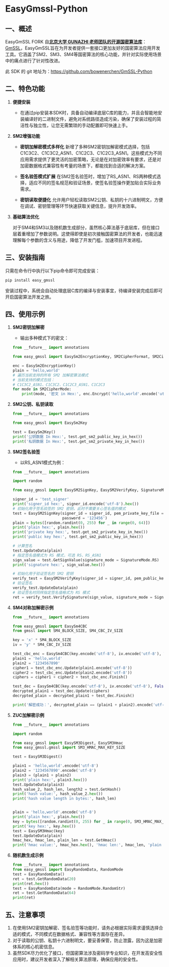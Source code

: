 # EasyGmssl-Python

## 一、概述

EasyGmSSL  FORK 自<u>**北京大学 GUNAZHI 老师团队的开源国密算法库**</u>： [GmSSL](https://github.com/guanzhi/GmSSL)，EasyGmSSL旨在为开发者提供一套接口更加友好的国密算法应用开发工具。它涵盖了SM2、SM3、SM4等国密算法的核心功能，并针对实际使用场景中的痛点进行了针对性改进。

此 SDK 的 git 地址为：https://github.com/bowenerchen/GmSSL-Python

## 二、特色功能

1. **便捷安装**
    - 在通过pip安装本SDK时，具备自动编译底层C库的能力，并且会智能地安装编译好的二进制文件，避免对系统路径造成污染，确保了安装过程的简洁性与独立性，让您无需繁琐的手动配置即可快速上手。
    
2. **SM2增强功能**
    - **密钥加解密模式多样化**
      新增了多种SM2密钥加解密模式选择，包括C1C3C2、C1C3C2_ASN1、C1C2C3、C1C2C3_ASN1。这些模式为不同应用需求提供了更灵活的加密策略，无论是在对加密效率有要求，还是对加密数据格式兼容性有考量的场景下，都能找到合适的解决方案。
      
    - **签名验签模式扩展**
      在SM2签名验签时，增加了RS_ASN1、RS两种模式选择，适应不同的签名规范和验证场景，使签名验签操作更加贴合实际业务需求。
      
    - **密钥读取便捷化**
      允许用户轻松读取SM2公钥、私钥的十六进制明文，方便在调试、密钥管理等环节快速获取关键信息，提升开发效率。
    
3. **基础算法优化**
   
   对于SM4和SM3以及随机数生成部分，虽然核心算法基于底层库，但在接口层着重增加了参数说明。这使得即使是初次接触国密算法的开发者，也能迅速理解每个参数的含义与用途，降低了开发门槛，加速项目开发进程。

## 三、安装指南

只需在命令行中执行以下pip命令即可完成安装：

```bash
pip install easy_gmssl
```

安装过程中，系统会自动处理底层C库的编译与安装事宜，待编译安装完成后即可开启国密算法开发之旅。

## 四、使用示例

1. **SM2密钥加解密**
   - 输出多种模式下的密文：
   ```python
   from __future__ import annotations
   
   from easy_gmssl import EasySm2EncryptionKey, SM2CipherFormat, SM2CipherMode
   
   enc = EasySm2EncryptionKey()
   plain = 'hello,world'
   # 遍历当前支持的所有 SM2 加解密算法模式
   # 当前支持的模式包括：
   # C1C3C2_ASN1、C1C3C2、C1C2C3_ASN1、C1C2C3
   for mode in SM2CipherMode:
       print(mode, '密文 in Hex:', enc.Encrypt('hello,world'.encode('utf-8'), mode, SM2CipherFormat.HexStr))
   ```

2. **SM2公钥、私钥读取**
   ```python
   from __future__ import annotations
   
   from easy_gmssl import EasySm2Key
   
   test = EasySm2Key()
   print('公钥数据 In Hex:', test.get_sm2_public_key_in_hex())
   print('私钥数据 In Hex:', test.get_sm2_private_key_in_hex())
   ```

3. **SM2签名验签**

   - 以RS_ASN1模式为例：
   ```python
   from __future__ import annotations
   
   import random
   
   from easy_gmssl import EasySM2SignKey, EasySM2VerifyKey, SignatureMode
   
   signer_id = 'test_signer'
   print('signer_id hex:', signer_id.encode('utf-8').hex())
   # 初始化用于签名验签的 SM2 密钥，此时不需要关心签名值的模式
   test = EasySM2SignKey(signer_id = signer_id, pem_private_key_file = './test_keys/tmp_test_sm2_private.pem',
                         password = '123456')
   plain = bytes([random.randint(0, 255) for _ in range(0, 64)])
   print('plain hex:', plain.hex())
   print('private key hex:', test.get_sm2_private_key_in_hex())
   print('public key hex:', test.get_sm2_public_key_in_hex())
   
   # 计算签名
   test.UpdateData(plain)
   # 指定签名值模式为 RS 模式，可选 RS、RS_ASN1
   sign_value = test.GetSignValue(signature_mode = SignatureMode.RS)
   print('signature hex:', sign_value.hex())
   
   # 初始化用于验证签名的 SM2 密钥
   verify_test = EasySM2VerifyKey(signer_id = signer_id, pem_public_key_file = './test_keys/tmp_test_sm2_public.pem')
   # 验证签名
   verify_test.UpdateData(plain)
   # 验证签名时同样指定签名值格式为 RS 模式
   ret = verify_test.VerifySignature(sign_value, signature_mode = SignatureMode.RS)
   ```

4.   **SM4对称加解密示例**

     ```python
     from __future__ import annotations
     
     from easy_gmssl import EasySm4CBC
     from gmssl import SM4_BLOCK_SIZE, SM4_CBC_IV_SIZE
     
     key = 'x' * SM4_BLOCK_SIZE
     iv = 'y' * SM4_CBC_IV_SIZE
     
     test_cbc_enc = EasySm4CBC(key.encode('utf-8'), iv.encode('utf-8'), True)
     plain1 = 'hello,world'
     plain2 = '1234567890'
     cipher1 = test_cbc_enc.Update(plain1.encode('utf-8'))
     cipher2 = test_cbc_enc.Update(plain2.encode('utf-8'))
     ciphers = cipher1 + cipher2 + test_cbc_enc.Finish()
     
     test_dec = EasySm4CBC(key.encode('utf-8'), iv.encode('utf-8'), False)
     decrypted_plain1 = test_dec.Update(ciphers)
     decrypted_plain = decrypted_plain1 + test_dec.Finish()
     
     print('解密成功：', decrypted_plain == (plain1 + plain2).encode('utf-8'))
     ```

5.   **ZUC加解密示例**

     ```python
     from __future__ import annotations
     
     import random
     
     from easy_gmssl import EasySM3Digest, EasySM3Hmac
     from easy_gmssl.gmssl import SM3_HMAC_MAX_KEY_SIZE
     
     test = EasySM3Digest()
     
     plain1 = 'hello,world'.encode('utf-8')
     plain2 = '1234567890'.encode('utf-8')
     plain3 = (plain1 + plain2)
     print('plain hex:', plain3.hex())
     test.UpdateData(plain3)
     hash_value_2, hash_len, length2 = test.GetHash()
     print('hash value:', hash_value_2.hex())
     print('hash value length in bytes:', hash_len)
     
     
     plain = 'hello,world'.encode('utf-8')
     print('plain hex:', plain.hex())
     key = bytes([random.randint(0, 255) for _ in range(0, SM3_HMAC_MAX_KEY_SIZE)])
     print('key hex:', key.hex())
     test = EasySM3Hmac(key)
     test.UpdateData(plain)
     hmac_hex, hmac_len, plain_len = test.GetHmac()
     print('hmac value:', hmac_hex.hex(), 'hmac len:', hmac_len, 'plain len:', plain_len)
     ```

6.   **随机数生成示例**

     ```python
     from __future__ import annotations
     from easy_gmssl import EasyRandomData, RandomMode
     test = EasyRandomData()
     ret = test.GetRandomData(20)
     print(ret.hex())
     test = EasyRandomData(mode = RandomMode.RandomStr)
     ret = test.GetRandomData(64)
     print(ret)
     ```

     

## 五、注意事项

1. 在使用SM2密钥加解密、签名验签等功能时，请务必根据实际需求谨慎选择合适的模式，不同模式在数据格式、兼容性等方面存在差异。
2. 对于读取的公钥、私钥十六进制明文，要妥善保管，防止泄露，因为这是加密体系的核心机密信息。
3. 虽然SDK尽力优化了接口，但国密算法涉及密码学专业知识，在开发高安全性应用时，建议开发者深入了解相关算法原理，确保应用的安全性。
